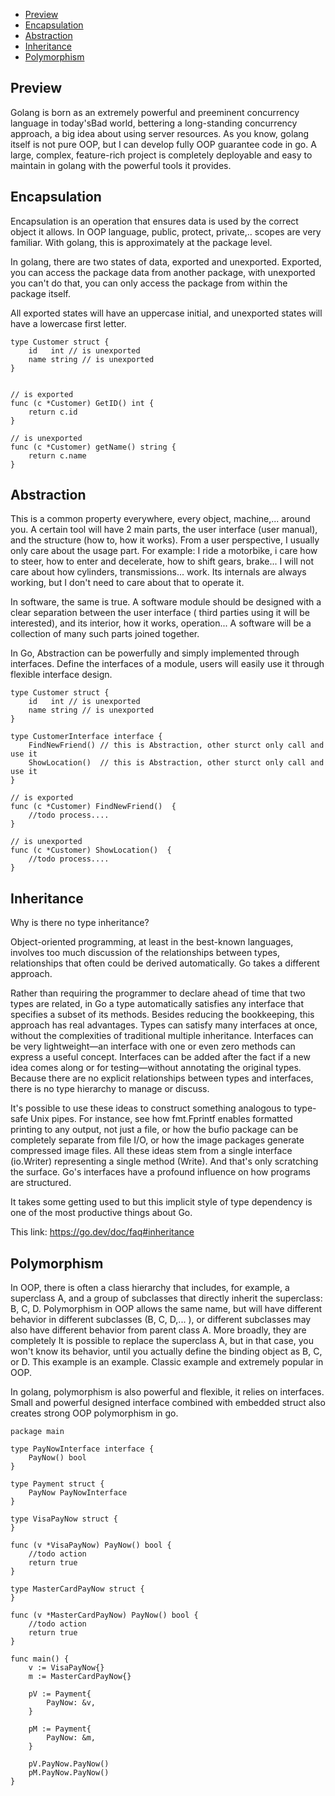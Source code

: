 - [Preview](#preview)
- [Encapsulation](#encapsulation)
- [Abstraction](#abstraction)
- [Inheritance](#inheritance)
- [Polymorphism](#polymorphism)

## Preview <a name="preview"></a>

Golang is born as an extremely powerful and preeminent concurrency language in today'sBad world, bettering a
long-standing
concurrency approach, a big idea about using server resources. As you know, golang itself is not pure OOP, but I can
develop fully OOP guarantee code in go. A large, complex, feature-rich project is completely deployable and easy to
maintain in golang with the powerful tools it provides. </br>

## Encapsulation <a name="encapsulation"></a>

Encapsulation is an operation that ensures data is used by the correct object it allows. In OOP language, public,
protect, private,.. scopes are very familiar. With golang, this is approximately at the package level. </br>

In golang, there are two states of data, exported and unexported. Exported, you can access the package data from another
package, with unexported you can't do that, you can only access the package from within the package itself. </br>

All exported states will have an uppercase initial, and unexported states will have a lowercase first letter. </br>

```
type Customer struct {
	id   int // is unexported
	name string // is unexported
}


// is exported
func (c *Customer) GetID() int {
	return c.id
}

// is unexported
func (c *Customer) getName() string {
	return c.name
}
```

## Abstraction <a name="abstraction"></a>

This is a common property everywhere, every object, machine,... around you. A certain tool will have 2 main parts, the
user interface (user manual), and the structure (how to, how it works). From a user perspective, I usually only care
about the usage part. For example: I ride a motorbike, i care how to steer, how to enter and decelerate, how to shift
gears, brake... I will not care about how cylinders, transmissions... work. Its internals are always working, but I
don't need to care about that to operate it. </br>

In software, the same is true. A software module should be designed with a clear separation between the user interface (
third parties using it will be interested), and its interior, how it works, operation... A software will be a collection
of many such parts joined together. </br>

In Go, Abstraction can be powerfully and simply implemented through interfaces. Define the interfaces of a module, users
will easily use it through flexible interface design. </br>

```
type Customer struct {
	id   int // is unexported
	name string // is unexported
}

type CustomerInterface interface {
    FindNewFriend() // this is Abstraction, other sturct only call and use it 
    ShowLocation()  // this is Abstraction, other sturct only call and use it 
}

// is exported
func (c *Customer) FindNewFriend()  {
	//todo process....
}

// is unexported
func (c *Customer) ShowLocation()  {
	//todo process....
}
```

## Inheritance <a name="inheritance"></a>

Why is there no type inheritance? </br>

Object-oriented programming, at least in the best-known languages, involves too much discussion of the relationships
between types, relationships that often could be derived automatically. Go takes a different approach. </br>

Rather than requiring the programmer to declare ahead of time that two types are related, in Go a type automatically
satisfies any interface that specifies a subset of its methods. Besides reducing the bookkeeping, this approach has real
advantages. Types can satisfy many interfaces at once, without the complexities of traditional multiple inheritance.
Interfaces can be very lightweight—an interface with one or even zero methods can express a useful concept. Interfaces
can be added after the fact if a new idea comes along or for testing—without annotating the original types. Because
there are no explicit relationships between types and interfaces, there is no type hierarchy to manage or discuss. </br>

It's possible to use these ideas to construct something analogous to type-safe Unix pipes. For instance, see how
fmt.Fprintf enables formatted printing to any output, not just a file, or how the bufio package can be completely
separate from file I/O, or how the image packages generate compressed image files. All these ideas stem from a single
interface (io.Writer) representing a single method (Write). And that's only scratching the surface. Go's interfaces have
a profound influence on how programs are structured. </br>

It takes some getting used to but this implicit style of type dependency is one of the most productive things about Go. </br>

This link: https://go.dev/doc/faq#inheritance

## Polymorphism <a name="polymorphism"></a>

In OOP, there is often a class hierarchy that includes, for example, a superclass A, and a group of subclasses that
directly inherit the superclass: B, C, D. Polymorphism in OOP allows the same name, but will have different behavior in
different subclasses (B, C, D,... ), or different subclasses may also have different behavior from parent class A. More
broadly, they are completely It is possible to replace the superclass A, but in that case, you won't know its behavior,
until you actually define the binding object as B, C, or D. This example is an example. Classic example and extremely
popular in OOP. </br>

In golang, polymorphism is also powerful and flexible, it relies on interfaces. Small and powerful designed interface
combined with embedded struct also creates strong OOP polymorphism in go. </br>

```
package main

type PayNowInterface interface {
	PayNow() bool
}

type Payment struct {
	PayNow PayNowInterface
}

type VisaPayNow struct {
}

func (v *VisaPayNow) PayNow() bool {
	//todo action
	return true
}

type MasterCardPayNow struct {
}

func (v *MasterCardPayNow) PayNow() bool {
	//todo action
	return true
}

func main() {
	v := VisaPayNow{}
	m := MasterCardPayNow{}

	pV := Payment{
		PayNow: &v,
	}

	pM := Payment{
		PayNow: &m,
	}

	pV.PayNow.PayNow()
	pM.PayNow.PayNow()
}
```